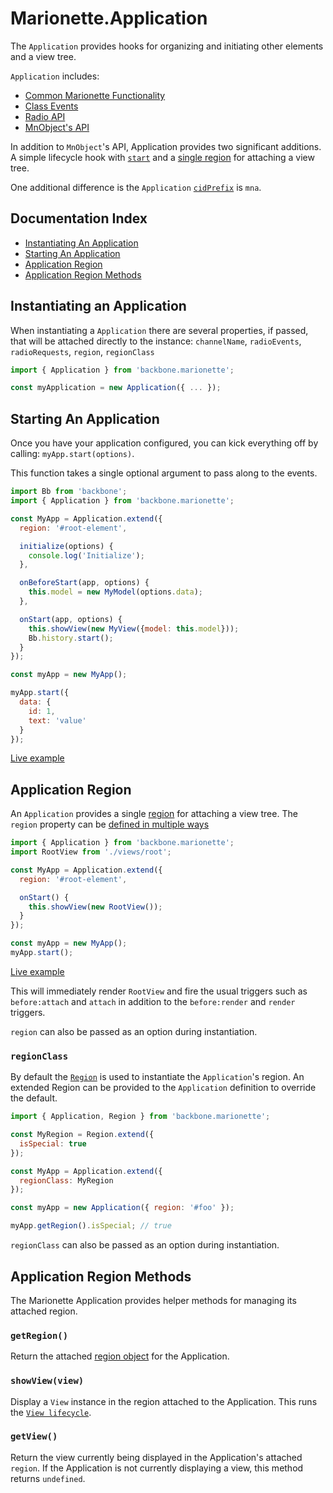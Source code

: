 # Marionette.Application

The `Application` provides hooks for organizing and initiating other elements
and a view tree.

`Application` includes:
- [Common Marionette Functionality](./common.md)
- [Class Events](./events.class.md#application-events)
- [Radio API](./backbone.radio.md#marionette-integration)
- [MnObject's API](./marionette.mnobject.md)

In addition to `MnObject`'s API, Application provides two significant additions.
A simple lifecycle hook with [`start`](#starting-an-application) and a [single region](#application-region)
for attaching a view tree.

One additional difference is the `Application` [`cidPrefix`](./marionette.mnobject.md#unique-client-id) is `mna`.

## Documentation Index

* [Instantiating An Application](#instantiating-an-application)
* [Starting An Application](#starting-an-application)
* [Application Region](#application-region)
* [Application Region Methods](#application-region-methods)

## Instantiating an Application

When instantiating a `Application` there are several properties, if passed,
that will be attached directly to the instance:
`channelName`, `radioEvents`, `radioRequests`, `region`, `regionClass`

```javascript
import { Application } from 'backbone.marionette';

const myApplication = new Application({ ... });
```

## Starting An Application

Once you have your application configured, you can kick everything off by
calling: `myApp.start(options)`.

This function takes a single optional argument to pass along to the events.

```javascript
import Bb from 'backbone';
import { Application } from 'backbone.marionette';

const MyApp = Application.extend({
  region: '#root-element',

  initialize(options) {
    console.log('Initialize');
  },

  onBeforeStart(app, options) {
    this.model = new MyModel(options.data);
  },

  onStart(app, options) {
    this.showView(new MyView({model: this.model}));
    Bb.history.start();
  }
});

const myApp = new MyApp();

myApp.start({
  data: {
    id: 1,
    text: 'value'
  }
});
```

[Live example](https://jsfiddle.net/marionettejs/k05dctyt/)

## Application Region

An `Application` provides a single [region](./marionette.region.md) for attaching a view tree.
The `region` property can be [defined in multiple ways](./marionette.region.md#defining-regions)

```javascript
import { Application } from 'backbone.marionette';
import RootView from './views/root';

const MyApp = Application.extend({
  region: '#root-element',

  onStart() {
    this.showView(new RootView());
  }
});

const myApp = new MyApp();
myApp.start();
```

[Live example](https://jsfiddle.net/marionettejs/uzc8or6u/)

This will immediately render `RootView` and fire the usual triggers such as
`before:attach` and `attach` in addition to the `before:render` and `render`
triggers.

`region` can also be passed as an option during instantiation.

### `regionClass`

By default the [`Region`](./marionette.region.md) is used to instantiate the `Application`'s region.
An extended Region can be provided to the `Application` definition to override the default.

```javascript
import { Application, Region } from 'backbone.marionette';

const MyRegion = Region.extend({
  isSpecial: true
});

const MyApp = Application.extend({
  regionClass: MyRegion
});

const myApp = new Application({ region: '#foo' });

myApp.getRegion().isSpecial; // true
```

`regionClass` can also be passed as an option during instantiation.

## Application Region Methods

The Marionette Application provides helper methods for managing its attached region.

### `getRegion()`

Return the attached [region object](./marionette.region.md) for the Application.

### `showView(view)`

Display a `View` instance in the region attached to the Application. This runs the [`View lifecycle`](./view.lifecycle.md).

### `getView()`

Return the view currently being displayed in the Application's attached
`region`. If the Application is not currently displaying a view, this method
returns `undefined`.

